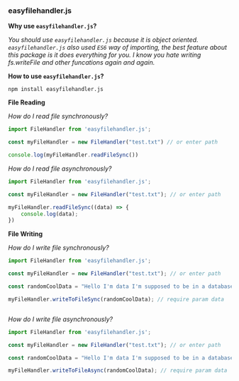 ### easyfilehandler.js

**Why use `easyfilehandler.js`?**


*You should use `easyfilehandler.js` because it is object oriented. `easyfilehandler.js` also used `ES6` way of importing, the best feature about this package is it does everything for you. I know you hate writing fs.writeFile and other funcations again and again.*


**How to use `easyfilehandler.js`?**


```shell 
npm install easyfilehandler.js
```


**File Reading**


*How do I read file synchronously?*


```javascript
import FileHandler from 'easyfilehandler.js';

const myFileHandler = new FileHandler("test.txt") // or enter path

console.log(myFileHandler.readFileSync())
```


*How do I read file asynchronously?*


```javascript
import FileHandler from 'easyfilehandler.js';

const myFileHandler = new FileHandler("test.txt"); // or enter path

myFileHandler.readFileSync((data) => {
    console.log(data);
})

```



**File Writing**


*How do I write file synchronously?*


```javascript
import FileHandler from 'easyfilehandler.js';

const myFileHandler = new FileHandler("test.txt"); // or enter path

const randomCoolData = "Hello I'm data I'm supposed to be in a database but I'm not LOLO LOL";

myFileHandler.writeToFileSync(randomCoolData); // require param data



```


*How do I write file asynchronously?*


```javascript
import FileHandler from 'easyfilehandler.js';

const myFileHandler = new FileHandler("test.txt"); // or enter path

const randomCoolData = "Hello I'm data I'm supposed to be in a database but I'm not LOLO LOL";

myFileHandler.writeToFileAsync(randomCoolData); // require param data



```


